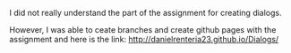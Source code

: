 I did not really understand the part of the assignment for creating dialogs. 

However, I was able to ceate branches and create github pages with the assignment and here is the link:
http://danielrenteria23.github.io/Dialogs/

